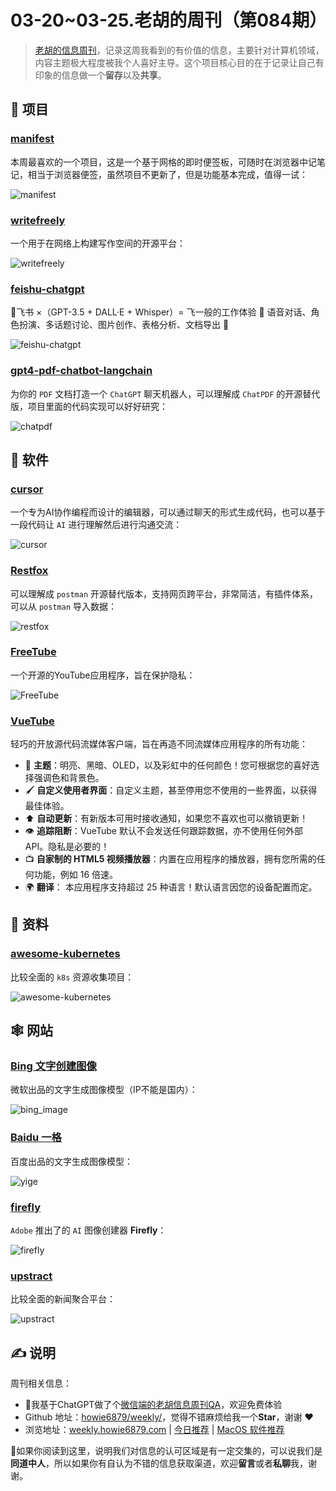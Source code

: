 # 03-20~03-25.老胡的周刊（第084期）

> [老胡的信息周刊](https://weekly.howie6879.com/)，记录这周我看到的有价值的信息，主要针对计算机领域，内容主题极大程度被我个人喜好主导。这个项目核心目的在于记录让自己有印象的信息做一个**留存**以及**共享**。

## 🎯 项目

### [manifest](https://github.com/jonathontoon/manifest)

本周最喜欢的一个项目，这是一个基于网格的即时便签板，可随时在浏览器中记笔记，相当于浏览器便签，虽然项目不更新了，但是功能基本完成，值得一试：

![manifest](https://images-1252557999.file.myqcloud.com/uPic/manifest.jpg)

### [writefreely](https://github.com/writefreely/writefreely)

一个用于在网络上构建写作空间的开源平台：

![writefreely](https://images-1252557999.file.myqcloud.com/uPic/writefreely.png)

### [feishu-chatgpt](https://github.com/Leizhenpeng/feishu-chatgpt)

🎒飞书 ×（GPT-3.5 + DALL·E + Whisper）= 飞一般的工作体验 🚀 语音对话、角色扮演、多话题讨论、图片创作、表格分析、文档导出 🚀

![feishu-chatgpt](https://images-1252557999.file.myqcloud.com/uPic/feishu-chatgpt.png)

### [gpt4-pdf-chatbot-langchain](https://github.com/mayooear/gpt4-pdf-chatbot-langchain)

为你的 `PDF` 文档打造一个 `ChatGPT` 聊天机器人，可以理解成 `ChatPDF` 的开源替代版，项目里面的代码实现可以好好研究：

![chatpdf](https://images-1252557999.file.myqcloud.com/uPic/chatpdf.jpg)

## 🤖 软件

### [cursor](https://github.com/getcursor/cursor)

一个专为AI协作编程而设计的编辑器，可以通过聊天的形式生成代码，也可以基于一段代码让 `AI` 进行理解然后进行沟通交流：

![cursor](https://images-1252557999.file.myqcloud.com/uPic/cursor.png)
### [Restfox](https://github.com/flawiddsouza/Restfox)

可以理解成 `postman` 开源替代版本，支持网页跨平台，非常简洁，有插件体系，可以从 `postman` 导入数据：

![restfox](https://images-1252557999.file.myqcloud.com/uPic/restfox.jpg)

### [FreeTube](https://github.com/FreeTubeApp/FreeTube)

一个开源的YouTube应用程序，旨在保护隐私：

![FreeTube](https://images-1252557999.file.myqcloud.com/uPic/FreeTube.jpg)

### [VueTube](https://github.com/VueTubeApp/VueTube)

轻巧的开放源代码流媒体客户端，旨在再造不同流媒体应用程序的所有功能：

- 🎨  **主题**：明亮、黑暗、OLED，以及彩虹中的任何颜色！您可根据您的喜好选择强调色和背景色。
- 🖌️  **自定义使用者界面**：自定义主题，甚至停用您不使用的一些界面，以获得最佳体验。
- ⬆️  **自动更新**：有新版本可用时接收通知，如果您不喜欢也可以撤销更新！
- 👁️  **追踪阻断**：VueTube 默认不会发送任何跟踪数据，亦不使用任何外部 API。隐私是必要的！
- 📺  **自家制的 HTML5 视频播放器**：内置在应用程序的播放器，拥有您所需的任何功能，例如 16 倍速。
- 🌍  **翻译**： 本应用程序支持超过 25 种语言！默认语言因您的设备配置而定。

## 👀 资料

### [awesome-kubernetes](https://github.com/ramitsurana/awesome-kubernetes)

比较全面的 `k8s` 资源收集项目：

![awesome-kubernetes](https://images-1252557999.file.myqcloud.com/uPic/awesome-kubernetes.jpg)

## 🕸 网站

### [Bing 文字创建图像](https://www.bing.com/images/create)

微软出品的文字生成图像模型（IP不能是国内）：

![bing_image](https://images-1252557999.file.myqcloud.com/uPic/bing_image.jpg)

### [Baidu 一格](https://yige.baidu.com/)

百度出品的文字生成图像模型：

![yige](https://images-1252557999.file.myqcloud.com/uPic/yige.jpg)

### [firefly](https://firefly.adobe.com/)

`Adobe` 推出了的 `AI` 图像创建器 **Firefly**：

![firefly](https://images-1252557999.file.myqcloud.com/uPic/firefly.jpg)

### [upstract](https://upstract.com/)

比较全面的新闻聚合平台：

![upstract](https://images-1252557999.file.myqcloud.com/uPic/upstract.jpg)

## ✍️ 说明

周刊相关信息：

- 🥳我基于ChatGPT做了个[微信端的老胡信息周刊QA](https://mp.weixin.qq.com/s/3ohE-rm6kryC07parr29bQ)，欢迎免费体验
- Github 地址：[howie6879/weekly/](https://github.com/howie6879/weekly/)，觉得不错麻烦给我一个**Star**，谢谢 ❤️
- 浏览地址：[weekly.howie6879.com](https://weekly.howie6879.com) | [今日推荐](https://weekly.howie6879.com/recommend/index.html) | [MacOS 软件推荐](https://weekly.howie6879.com/soft/mac.html)

🙌如果你阅读到这里，说明我们对信息的认可区域是有一定交集的，可以说我们是**同道中人**，所以如果你有自认为不错的信息获取渠道，欢迎**留言**或者**私聊**我，谢谢。
